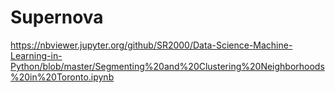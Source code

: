 Supernova
=========
https://nbviewer.jupyter.org/github/SR2000/Data-Science-Machine-Learning-in-Python/blob/master/Segmenting%20and%20Clustering%20Neighborhoods%20in%20Toronto.ipynb
